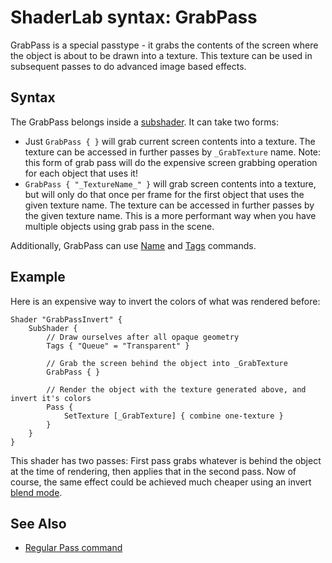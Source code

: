 ShaderLab syntax: GrabPass
==========================

GrabPass is a special passtype - it grabs the contents of the screen where the object is about to be drawn into a texture. This texture can be used in subsequent passes to do advanced image based effects.

Syntax
------

The GrabPass belongs inside a [subshader](SL-SubShader.md). It can take two forms:
* Just `GrabPass { }` will grab current screen contents into a texture. The texture can be accessed in further passes by `_GrabTexture` name. Note: this form of grab pass will do the expensive screen grabbing operation for each object that uses it!
* `GrabPass { "_TextureName_" }` will grab screen contents into a texture, but will only do that once per frame for the first object that uses the given texture name. The texture can be accessed in further passes by the given texture name. This is a more performant way when you have multiple objects using grab pass in the scene.

Additionally, GrabPass can use [Name](SL-Name.md) and [Tags](SL-PassTags.md) commands.


Example
-------


Here is an expensive way to invert the colors of what was rendered before:

````
Shader "GrabPassInvert" {
    SubShader {
        // Draw ourselves after all opaque geometry
        Tags { "Queue" = "Transparent" }

        // Grab the screen behind the object into _GrabTexture
        GrabPass { }

        // Render the object with the texture generated above, and invert it's colors
        Pass {
            SetTexture [_GrabTexture] { combine one-texture }
        }
    }
} 
````


This shader has two passes: First pass grabs whatever is behind the object at the time of rendering, then applies that in the second pass. Now of course, the same effect could be achieved much cheaper using an invert [blend mode](SL-Blend.md).

See Also
--------

* [Regular Pass command](SL-Pass.md)
